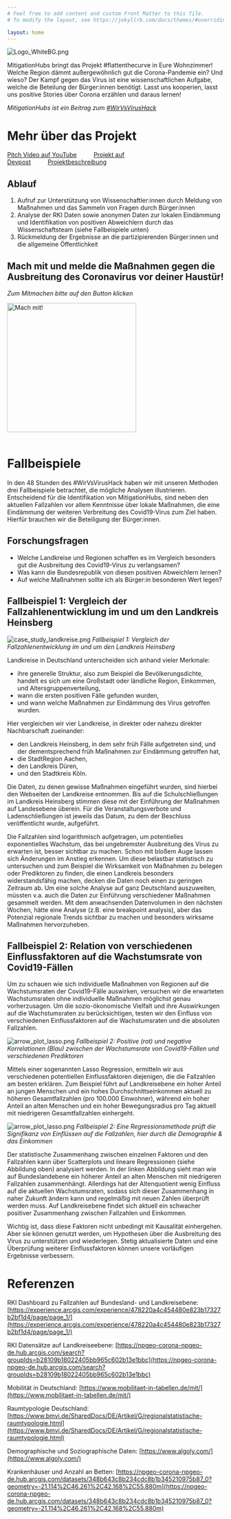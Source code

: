 ```yaml
---
# Feel free to add content and custom Front Matter to this file.
# To modify the layout, see https://jekyllrb.com/docs/themes/#overriding-theme-defaults

layout: home
---
```


![Logo_WhiteBG.png](/logo/Logo_WhiteBG.png)

MitigationHubs bringt das Projekt #flattenthecurve in Eure Wohnzimmer! Welche Region dämmt außergewöhnlich gut die Corona-Pandemie ein? Und wieso? Der Kampf gegen das Virus ist eine wissenschaftlichen Aufgabe, welche die Beteilung der Bürger:innen benötigt. Lasst uns kooperien, lasst uns positive Stories über Corona erzählen und daraus lernen!

*MitigationHubs ist ein Beitrag zum [#WirVsVirusHack](https://twitter.com/WirvsVirusHack)*

# Mehr über das Projekt

[Pitch Video auf YouTube](https://www.youtube.com/watch?v=c1ocxDVbZk0&feature=youtu.be)          [Projekt auf Devpost](https://devpost.com/software/landkreis-basierte-datenanalyse-der-fallzahlen-njehgr)          [Projektbeschreibung](/project.markdown)

## Ablauf

1. Aufruf zur Unterstützung von Wissenschaftler:innen durch Meldung von Maßnahmen und das Sammeln von Fragen durch Bürger:innen
2. Analyse der RKI Daten sowie anonymen Daten zur lokalen Eindämmung und Identifikation von positiven Abweichlern durch das Wissenschaftsteam (siehe Fallbeispiele unten)
3. Rückmeldung der Ergebnisse an die partizipierenden Bürger:innen und die allgemeine Öffentlichkeit

## Mach mit und melde die Maßnahmen gegen die Ausbreitung des Coronavirus vor deiner Haustür!

*Zum Mitmachen bitte auf den Button klicken*

<div style="text-align:left">
	<a href="https://forms.gle/3Jd2hRYbJGRBZ42d6?hl=de">
		<img src="/logo/MachMitButton.png" alt="Mach mit!" title="MachMitButton.png" width="300" />
	</a>
</div>
<br/>

# Fallbeispiele
In den 48 Stunden des #WirVsVirusHack haben wir mit unseren Methoden drei Fallbeispiele betrachtet, die mögliche Analysen illustrieren. Entscheidend für die Identifikation von MitigationHubs, sind neben den aktuellen Fallzahlen vor allem Kenntnisse über lokale Maßnahmen, die eine Eindämmung der weiteren Verbreitung des Covid19-Virus zum Ziel haben. Hierfür brauchen wir die Beteiligung der Bürger:innen.

## Forschungsfragen
- Welche Landkreise und Regionen schaffen es im Vergleich besonders gut die Ausbreitung des Covid19-Virus zu verlangsamen?
- Was kann die Bundesrepublik von diesen positiven Abweichlern lernen? 
- Auf welche Maßnahmen sollte ich als Bürger:in besonderen Wert legen?
  
## Fallbeispiel 1: Vergleich der Fallzahlenentwicklung im und um den Landkreis Heinsberg
![case_study_landkreise.png](/plots/case_study_landkreise.png)
*Fallbeispiel 1: Vergleich der Fallzahlenentwicklung im und um den Landkreis Heinsberg*

Landkreise in Deutschland unterscheiden sich anhand vieler Merkmale:
- ihre generelle Struktur, also zum Beispiel die Bevölkerungsdichte, handelt es sich um eine Großstadt oder ländliche Region, Einkommen, und Altersgruppenverteilung,
- wann die ersten positiven Fälle gefunden wurden,
- und wann welche Maßnahmen zur Eindämmung des Virus getroffen wurden.

Hier vergleichen wir vier Landkreise, in direkter oder nahezu direkter Nachbarschaft zueinander: 
- den Landkreis Heinsberg, in dem sehr früh Fälle aufgetreten sind, und der dementsprechend früh Maßnahmen zur Eindämmung getroffen hat,
- die StadtRegion Aachen,
- den Landkreis Düren,
- und den Stadtkreis Köln.

Die Daten, zu denen gewisse Maßnahmen eingeführt wurden, sind hierbei den Webseiten der Landkreise entnommen. Bis auf die Schulschließungen im Landkreis Heinsberg stimmen diese mit der Einführung der Maßnahmen auf Landesebene überein. Für die Veranstaltungsverbote und Ladenschließungen ist jeweils das Datum, zu dem der Beschluss veröffentlicht wurde, aufgeführt.

Die Fallzahlen sind logarithmisch aufgetragen, um potentielles exponentielles Wachstum, das bei ungebremster Ausbreitung des Virus zu erwarten ist, besser sichtbar zu machen. Schon mit bloßem Auge lassen sich Änderungen im Anstieg erkennen. Um diese belastbar statistisch zu untersuchen und zum Beispiel die Wirksamkeit von Maßnahmen zu belegen oder Prediktoren zu finden, die einen Landkreis besonders widerstandsfähig machen, decken die Daten noch einen zu geringen Zeitraum ab. Um eine solche Analyse auf ganz Deutschland auszuweiten, müssten v.a. auch die Daten zur Einführung verschiedener Maßnahmen gesammelt werden. Mit dem anwachsenden Datenvolumen in den nächsten Wochen, hätte eine Analyse (z.B. eine breakpoint analysis), aber das Potenzial regionale Trends sichtbar zu machen und besonders wirksame Maßnahmen hervorzuheben. 


## Fallbeispiel 2: Relation von verschiedenen Einflussfaktoren auf die Wachstumsrate von Covid19-Fällen

Um zu schauen wie sich individuelle Maßnahmen von Regionen auf die Wachstumsraten der Covid19-Fälle auswirken, versuchen wir die erwarteten Wachstumsraten ohne individuelle Maßnahmen möglichst genau vorherzusagen. Um die sozio-ökonomische Vielfalt und ihre Auswirkungen auf die Wachstumsraten zu berücksichtigen, testen wir den Einfluss von verschiedenen Einflussfaktoren auf die Wachstumsraten und die absoluten Fallzahlen.

![arrow_plot_lasso.png](/plots/arrow_plot_lasso.png)
*Fallbeispiel 2: Positive (rot) und negative Korrelationen (Blau) zwischen der Wachstumsrate von Covid19-Fällen und verschiedenen Prediktoren*

Mittels einer sogenannten Lasso Regression, ermitteln wir aus verschiedenen potentiellen Einflussfaktoren diejenigen, die die Fallzahlen am besten erklären. Zum Beispiel führt auf Landkreisebene ein hoher Anteil an jungen Menschen und ein hohes Durchschnittseinkommen aktuell zu höheren Gesamtfallzahlen (pro 100.000 Einwohner), während ein hoher Anteil an alten Menschen und ein hoher Bewegungsradius pro Tag aktuell mit niedrigeren Gesamtfallzahlen einhergeht.

![arrow_plot_lasso.png](/plots/scatter_plot_predictors.png)
*Fallbeispiel 2: Eine Regressionsmethode prüft die Signifikanz von Einflüssen auf die Fallzahlen, hier durch die Demographie & das Einkommen*

Der statistische Zusammenhang zwischen einzelnen Faktoren und den Fallzahlen kann über Scatterplots und lineare Regressionen (siehe Abbildung oben) analysiert werden. In der linken Abbildung sieht man wie auf Bundeslandebene ein höherer Anteil an alten Menschen mit niedrigeren Fallzahlen zusammenhängt. Allerdings hat der Altenquotient wenig Einfluss auf die aktuellen Wachstumsraten, sodass sich dieser Zusammenhang in naher Zukunft ändern kann und regelmäßig mit neuen Zahlen überprüft werden muss. Auf Landkreisebene findet sich aktuell ein schwacher positiver Zusammenhang zwischen Fallzahlen und Einkommen.

Wichtig ist, dass diese Faktoren nicht unbedingt mit Kausalität einhergehen. Aber sie können genutzt werden, um Hypothesen über die Ausbreitung des Virus zu unterstützen und wiederlegen. Stetig aktualisierte Daten und eine Überprüfung weiterer Einflussfaktoren können unsere vorläufigen Ergebnisse verbessern.

# Referenzen

RKI Dashboard zu Fallzahlen auf Bundesland- und Landkreisebene: [https://experience.arcgis.com/experience/478220a4c454480e823b17327b2bf1d4/page/page_1/](https://experience.arcgis.com/experience/478220a4c454480e823b17327b2bf1d4/page/page_1/)

RKI Datensätze auf Landkreiseebene: [https://npgeo-corona-npgeo-de.hub.arcgis.com/search?groupIds=b28109b18022405bb965c602b13e1bbc](https://npgeo-corona-npgeo-de.hub.arcgis.com/search?groupIds=b28109b18022405bb965c602b13e1bbc)

Mobilität in Deutschland: [https://www.mobilitaet-in-tabellen.de/mit/](https://www.mobilitaet-in-tabellen.de/mit/)

Raumtypologie Deutschland: [https://www.bmvi.de/SharedDocs/DE/Artikel/G/regionalstatistische-raumtypologie.html](https://www.bmvi.de/SharedDocs/DE/Artikel/G/regionalstatistische-raumtypologie.html)

Demographische und Soziographische Daten: [https://www.algoly.com/](https://www.algoly.com/)

Krankenhäuser und Anzahl an Betten: [https://npgeo-corona-npgeo-de.hub.arcgis.com/datasets/348b643c8b234cdc8b1b345210975b87_0?geometry=-21.114%2C46.261%2C42.168%2C55.880m](https://npgeo-corona-npgeo-de.hub.arcgis.com/datasets/348b643c8b234cdc8b1b345210975b87_0?geometry=-21.114%2C46.261%2C42.168%2C55.880m)
